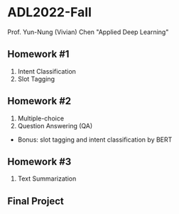 # ADL2022-Fall
Prof. Yun-Nung (Vivian) Chen "Applied Deep Learning"

## Homework #1
1. Intent Classification
2. Slot Tagging

## Homework #2
1. Multiple-choice
2. Question Answering (QA) 
- Bonus: slot tagging and intent classification by BERT

## Homework #3
1. Text Summarization

## Final Project
